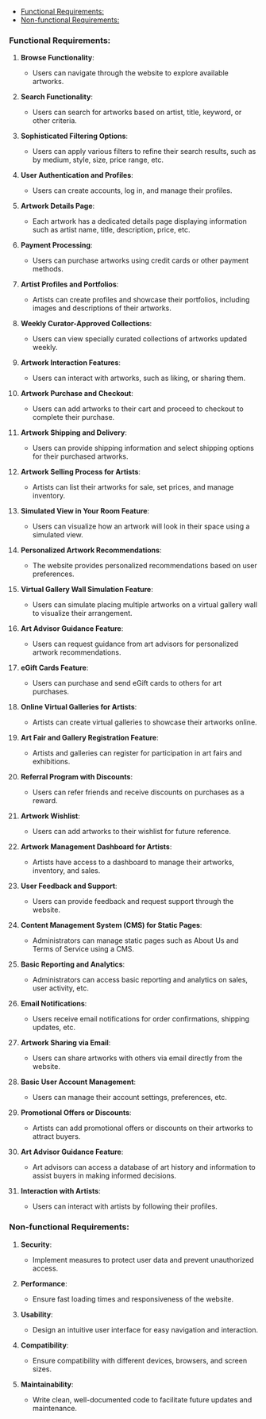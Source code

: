 <!--toc:start-->
- [Functional Requirements:](#functional-requirements)
- [Non-functional Requirements:](#non-functional-requirements)
<!--toc:end-->

### Functional Requirements:

1. **Browse Functionality**:
   - Users can navigate through the website to explore available artworks.

2. **Search Functionality**:
   - Users can search for artworks based on artist, title, keyword, or other criteria.

3. **Sophisticated Filtering Options**:
   - Users can apply various filters to refine their search results, such as by medium, style, size, price range, etc.

4. **User Authentication and Profiles**:
   - Users can create accounts, log in, and manage their profiles.

5. **Artwork Details Page**:
   - Each artwork has a dedicated details page displaying information such as artist name, title, description, price, etc.

6. **Payment Processing**:
   - Users can purchase artworks using credit cards or other payment methods.

7. **Artist Profiles and Portfolios**:
   - Artists can create profiles and showcase their portfolios, including images and descriptions of their artworks.

8. **Weekly Curator-Approved Collections**:
   - Users can view specially curated collections of artworks updated weekly.

9. **Artwork Interaction Features**:
   - Users can interact with artworks, such as liking, or sharing them.

10. **Artwork Purchase and Checkout**:
    - Users can add artworks to their cart and proceed to checkout to complete their purchase.

11. **Artwork Shipping and Delivery**:
    - Users can provide shipping information and select shipping options for their purchased artworks.

12. **Artwork Selling Process for Artists**:
    - Artists can list their artworks for sale, set prices, and manage inventory.

13. **Simulated View in Your Room Feature**:
    - Users can visualize how an artwork will look in their space using a simulated view.

14. **Personalized Artwork Recommendations**:
    - The website provides personalized recommendations based on user preferences.

15. **Virtual Gallery Wall Simulation Feature**:
    - Users can simulate placing multiple artworks on a virtual gallery wall to visualize their arrangement.

16. **Art Advisor Guidance Feature**:
    - Users can request guidance from art advisors for personalized artwork recommendations.

17. **eGift Cards Feature**:
    - Users can purchase and send eGift cards to others for art purchases.

18. **Online Virtual Galleries for Artists**:
    - Artists can create virtual galleries to showcase their artworks online.

19. **Art Fair and Gallery Registration Feature**:
    - Artists and galleries can register for participation in art fairs and exhibitions.

20. **Referral Program with Discounts**:
    - Users can refer friends and receive discounts on purchases as a reward.

21. **Artwork Wishlist**:
    - Users can add artworks to their wishlist for future reference.

22. **Artwork Management Dashboard for Artists**:
    - Artists have access to a dashboard to manage their artworks, inventory, and sales.

23. **User Feedback and Support**:
    - Users can provide feedback and request support through the website.

24. **Content Management System (CMS) for Static Pages**:
    - Administrators can manage static pages such as About Us and Terms of Service using a CMS.

25. **Basic Reporting and Analytics**:
    - Administrators can access basic reporting and analytics on sales, user activity, etc.

26. **Email Notifications**:
    - Users receive email notifications for order confirmations, shipping updates, etc.

27. **Artwork Sharing via Email**:
    - Users can share artworks with others via email directly from the website.

28. **Basic User Account Management**:
    - Users can manage their account settings, preferences, etc.

29. **Promotional Offers or Discounts**:
    - Artists can add promotional offers or discounts on their artworks to attract buyers.

30. **Art Advisor Guidance Feature**:
    - Art advisors can access a database of art history and information to assist buyers in making informed decisions.

31. **Interaction with Artists**:
    - Users can interact with artists by following their profiles.

### Non-functional Requirements:

1. **Security**:
   - Implement measures to protect user data and prevent unauthorized access.

2. **Performance**:
   - Ensure fast loading times and responsiveness of the website.

3. **Usability**:
   - Design an intuitive user interface for easy navigation and interaction.

4. **Compatibility**:
   - Ensure compatibility with different devices, browsers, and screen sizes.

5. **Maintainability**:
   - Write clean, well-documented code to facilitate future updates and maintenance.

